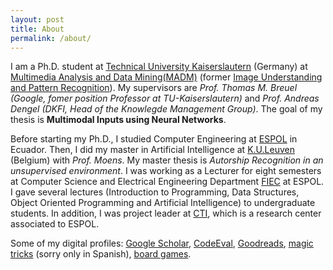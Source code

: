 ```yaml
---
layout: post
title: About
permalink: /about/
---
```

I am a Ph.D. student at [Technical University Kaiserslautern](http://www.uni-kl.de/startseite/) (Germany) at [Multimedia Analysis and Data Mining(MADM)](http://www.madm.eu) (former [Image Understanding and Pattern Recognition](http://www.iupr.com)).  My supervisors are _Prof. Thomas M. Breuel (Google, fomer position Professor at TU-Kaiserslautern)_ and _Prof. Andreas Dengel (DKFI, Head of the Knowlegde Management Group)_.  The goal of my thesis is **Multimodal Inputs using Neural Networks**.  

Before starting my Ph.D., I studied Computer Engineering at [ESPOL](http://www.espol.edu.ec) in Ecuador.  Then, I did my master in Artificial Intelligence at [K.U.Leuven](http://www.mai.kuleuven.be) (Belgium) with _Prof. Moens_.  My master thesis is _Autorship Recognition in an unsupervised environment_.  I was working as a Lecturer for eight semesters at Computer Science and Electrical Engineering Department [FIEC](http://www.fiec.espol.edu.ec) at ESPOL.  I gave several lectures (Introduction to Programming, Data Structures, Object Oriented Programming and Artificial Intelligence) to undergraduate students.  In addition, I was project leader at [CTI](http://www.cti.espol.edu.ec), which is a research center associated to ESPOL.

Some of my digital profiles:  [Google Scholar](https://goo.gl/AkYJ9l), [CodeEval](https://goo.gl/DJRlPK), [Goodreads](https://goo.gl/ZrXDGW), [magic tricks](http://goo.gl/jYZinP) (sorry only in Spanish), [board games](https://goo.gl/scrvlW).
